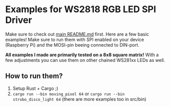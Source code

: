# Examples for WS2818 RGB LED SPI Driver

Make sure to check out [main README.md](../README.md) first.
Here are a few basic examples! Make sure to run them with SPI enabled on 
your device (Raspberry Pi) and the MOSI-pin beeing connected to DIN-port.

**All examples I made are primarily tested on a 8x8 square matrix!**
With a few adjustments you can use them on other chained WS281xx LEDs as well.


## How to run them?
1) Setup Rust + Cargo ;)
2) `cargo run --bin moving_pixel 64` 
   or `cargo run --bin strobo_disco_light 64`
   (there are more examples too in src/bin)
